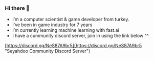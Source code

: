 ### Hi there 👋

- I’m a computer scientist & game developer from turkey.
- I’ve been in game industry for 7 years
- I’m currently learning machine learning with fast.ai
- I have a cummunity discord server, join in using the link below ^^

[https://discord.gg/NeS87A9br5](https://discord.gg/NeS87A9br5 "Seyahdoo Community Discord Server")

<!--
**seyahdoo/seyahdoo** is a ✨ _special_ ✨ repository because its `README.md` (this file) appears on your GitHub profile.

Here are some ideas to get you started:

- 🔭 I’m currently working on ...
- 🌱 I’m currently learning machine learning with fast.ai
- 👯 I’m looking to collaborate on ...
- 🤔 I’m looking for help with ...
- 💬 Ask me about 
- 📫 How to reach me: ...
- 😄 Pronouns: ...
- ⚡ Fun fact: ...
-->

